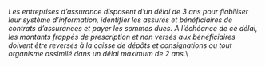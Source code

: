 _Les entreprises d’assurance disposent d’un délai de 3 ans pour fiabiliser leur système d’information, identifier les assurés et bénéficiaires de contrats d’assurances et payer les sommes dues. A l’échéance de ce délai, les montants frappés de prescription et non versés aux bénéficiaires doivent être reversés à la caisse de dépôts et consignations ou tout organisme assimilé dans un délai maximum de 2 ans._\